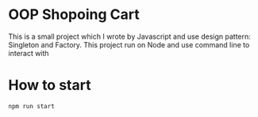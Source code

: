 # OOP Shopoing Cart
This is a small project which I wrote by Javascript and use design pattern: Singleton and Factory.
This project run on Node and use command line to interact with

# How to start

```bash
npm run start
```